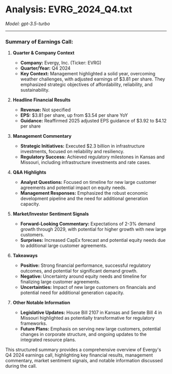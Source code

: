 # Analysis: EVRG_2024_Q4.txt

*Model: gpt-3.5-turbo*

---

### Summary of Earnings Call:

1. **Quarter & Company Context**
   - **Company:** Evergy, Inc. (Ticker: EVRG)
   - **Quarter/Year:** Q4 2024
   - **Key Context:** Management highlighted a solid year, overcoming weather challenges, with adjusted earnings of $3.81 per share. They emphasized strategic objectives of affordability, reliability, and sustainability.

2. **Headline Financial Results**
   - **Revenue:** Not specified
   - **EPS:** $3.81 per share, up from $3.54 per share YoY
   - **Guidance:** Reaffirmed 2025 adjusted EPS guidance of $3.92 to $4.12 per share

3. **Management Commentary**
   - **Strategic Initiatives:** Executed $2.3 billion in infrastructure investments, focused on reliability and resiliency.
   - **Regulatory Success:** Achieved regulatory milestones in Kansas and Missouri, including infrastructure investments and rate cases.

4. **Q&A Highlights**
   - **Analyst Questions:** Focused on timeline for new large customer agreements and potential impact on equity needs.
   - **Management Responses:** Emphasized the robust economic development pipeline and the need for additional generation capacity.

5. **Market/Investor Sentiment Signals**
   - **Forward-Looking Commentary:** Expectations of 2-3% demand growth through 2029, with potential for higher growth with new large customers.
   - **Surprises:** Increased CapEx forecast and potential equity needs due to additional large customer agreements.

6. **Takeaways**
   - **Positive:** Strong financial performance, successful regulatory outcomes, and potential for significant demand growth.
   - **Negative:** Uncertainty around equity needs and timeline for finalizing large customer agreements.
   - **Uncertainties:** Impact of new large customers on financials and potential need for additional generation capacity.

7. **Other Notable Information**
   - **Legislative Updates:** House Bill 2107 in Kansas and Senate Bill 4 in Missouri highlighted as potentially transformative for regulatory frameworks.
   - **Future Plans:** Emphasis on serving new large customers, potential changes in corporate structure, and ongoing updates to the integrated resource plans.

This structured summary provides a comprehensive overview of Evergy's Q4 2024 earnings call, highlighting key financial results, management commentary, market sentiment signals, and notable information discussed during the call.